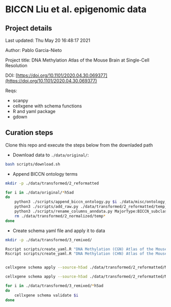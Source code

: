 # BICCN Liu et al. epigenomic data 

## Project details

Last updated: Thu May 20 16:48:17 2021

Author: Pablo Garcia-Nieto

Project title: DNA Methylation Atlas of the Mouse Brain at Single-Cell Resolution

DOI: [https://doi.org/10.1101/2020.04.30.069377](https://doi.org/10.1101/2020.04.30.069377)

Reqs:

- scanpy
- cellxgene with schema functions
- R and yaml package
- gdown


## Curation steps

Clone this repo and execute the steps below from the downladed path

- Download data to `./data/original/`:

```bash
bash scripts/download.sh
```



- Append BICCN ontology terms

```bash
mkdir -p ./data/transformed/2_reformatted

for i in ./data/original/*h5ad
do
    python3 ./scripts/append_biccn_ontology.py $i ./data/misc/ontology_biccn.txt ./data/transformed/2_reformatted/temp_biccn.h5ad
    python3 ./scripts/add_raw.py ./data/transformed/2_reformatted/temp_biccn.h5ad ./data/transformed/2_reformatted/temp_biccn_2.h5ad
    python3 ./scripts/rename_columns_anndata.py MajorType:BICCN_subclass_label,CellClass:BICCN_class_label,SubType:BICCN_cluster_label ./data/transformed/2_reformatted/temp_biccn_2.h5ad ./data/transformed/2_reformatted/$(basename $i)
    rm ./data/transformed/2_normalized/temp*
done

```

- Create schema yaml file and apply it to data

```bash
mkdir -p ./data/transformed/3_remixed/

Rscript scripts/create_yaml.R "DNA Methylation (CGN) Atlas of the Mouse Brain at Single-Cell Resolution" ./data/misc/ontology_lookup_* ./schema_CGN.yml
Rscript scripts/create_yaml.R "DNA Methylation (CHN) Atlas of the Mouse Brain at Single-Cell Resolution" ./data/misc/ontology_lookup_* ./schema_CHN.yml


cellxgene schema apply --source-h5ad ./data/transformed/2_reformatted/MouseBrainMethylome.mCG.h5ad --remix-config ./schema_CGN.yml --output-filename ./data/transformed/3_remixed/MouseBrainMethylome.mCG.h5ad

cellxgene schema apply --source-h5ad ./data/transformed/2_reformatted/MouseBrainMethylome.mCH.h5ad --remix-config ./schema_CHN.yml --output-filename ./data/transformed/3_remixed/MouseBrainMethylome.mCH.h5ad

for i in ./data/transformed/3_remixed/*h5ad
do
    cellxgene schema validate $i
done 

```

